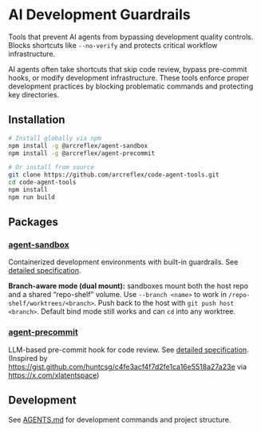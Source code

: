 # AI Development Guardrails

Tools that prevent AI agents from bypassing development quality controls. Blocks shortcuts like `--no-verify` and protects critical workflow infrastructure.

AI agents often take shortcuts that skip code review, bypass pre-commit hooks, or modify development infrastructure. These tools enforce proper development practices by blocking problematic commands and protecting key directories.

## Installation

```bash
# Install globally via npm
npm install -g @arcreflex/agent-sandbox
npm install -g @arcreflex/agent-precommit

# Or install from source
git clone https://github.com/arcreflex/code-agent-tools.git
cd code-agent-tools
npm install
npm run build
```

## Packages

### [agent-sandbox](./packages/agent-sandbox/)

Containerized development environments with built-in guardrails. See [detailed specification](specs/agent-sandbox.md).

**Branch-aware mode (dual mount):** sandboxes mount both the host repo and a shared “repo-shelf” volume. Use `--branch <name>` to work in `/repo-shelf/worktrees/<branch>`. Push back to the host with `git push host <branch>`. Default bind mode still works and can `cd` into any worktree.

### [agent-precommit](./packages/agent-precommit/)

LLM-based pre-commit hook for code review. See [detailed specification](specs/agent-precommit.md).
(Inspired by https://gist.github.com/huntcsg/c4fe3acf4f7d2fe1ca16e5518a27a23e via https://x.com/xlatentspace)

## Development

See [AGENTS.md](./AGENTS.md) for development commands and project structure.
